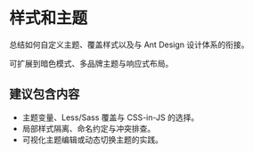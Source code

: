 # 样式和主题

总结如何自定义主题、覆盖样式以及与 Ant Design 设计体系的衔接。

可扩展到暗色模式、多品牌主题与响应式布局。

## 建议包含内容

- 主题变量、Less/Sass 覆盖与 CSS-in-JS 的选择。
- 局部样式隔离、命名约定与冲突排查。
- 可视化主题编辑或动态切换主题的实践。
